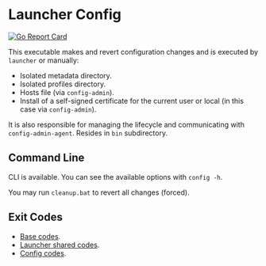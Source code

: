 # Launcher Config
[![Go Report Card](https://goreportcard.com/badge/github.com/luskaner/aoe2DELanServer/launcher-config)](https://goreportcard.com/report/github.com/luskaner/aoe2DELanServer/launcher-config)

This executable makes and revert configuration changes and is executed by `launcher` or manually:

- Isolated metadata directory.
- Isolated profiles directory.
- Hosts file (via `config-admin`).
- Install of a self-signed certificate for the current user or local (in this case via `config-admin`).

It is also responsible for managing the lifecycle and communicating with `config-admin-agent`.
Resides in `bin` subdirectory.

## Command Line

CLI is available. You can see the available options with
`config -h`.

You may run `cleanup.bat` to revert all changes (forced).

## Exit Codes

* [Base codes](../common/errors.go).
* [Launcher shared codes](../launcher-common/errors.go).
* [Config codes](internal/errors.go).
